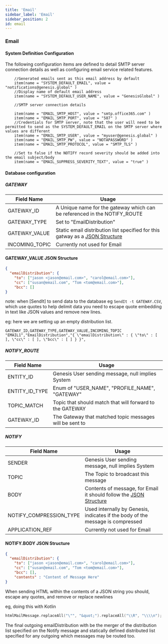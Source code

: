 ```yaml
---
title: 'Email'
sidebar_label: 'Email'
sidebar_position: 2
id: email
---
```

###  Email

#### System Definition Configuration

The following configuration items are defined to detail SMTP server connection details as well as configuring email service related features.

        //Generated emails sent as this email address by default
        item(name = "SYSTEM_DEFAULT_EMAIL", value = "notifications@genesis.global" )
        //Display name of default email address
        item(name = "SYSTEM_DEFAULT_USER_NAME", value = "GenesisGlobal" )
        
        //SMTP server connection details
        
        item(name = "EMAIL_SMTP_HOST", value = "smtp.office365.com" )
        item(name = "EMAIL_SMTP_PORT", value = "587" )
        //Credentials for SMTP server, note that the user will need to be permitted to send as the SYSTEM_DEFAULT_EMAIL on the SMTP server where values are different
        item(name = "EMAIL_SMTP_USER", value = "myuser@genesis.global" )
        item(name = "EMAIL_SMTP_PW", value = "NOTAPASSWORD" )
        item(name = "EMAIL_SMTP_PROTOCOL", value = "SMTP_TLS" )

        //Set to false if the NOTIFY record severity should be added into the email subject/body
        item(name = "EMAIL_SUPPRESS_SEVERITY_TEXT", value = "true" )

#### Database configuration

##### GATEWAY

| Field Name | Usage |
| --- | --- |
| GATEWAY_ID | A Unique name for the gateway which can be referenced in the NOTIFY_ROUTE   |
| GATEWAY_TYPE | Set to "EmailDistribution" |
| GATEWAY_VALUE | Static email distribution list specified for this gatway as a [JSON Structure](#GATEWAY_VALUE-JSON-Structure)  |
| INCOMING_TOPIC | Currently not used for Email |

#### GATEWAY_VALUE JSON Structure
```json
{
  "emailDistribution": {
    "to": ["jason <jason@email.com>", "carol@email.com>"],
    "cc": ["susan@email.com", "Tom <tom@email.com>"],
    "bcc": []
} 
```

note: when [SendIt] to send data to the database eg  `SendIt -t GATEWAY.CSV`, which use quotes to help delimit data you need to 
escape quote embedding in text like JSON values and remove new lines.

eg: here we are setting up an empty distribution list.

```text
GATEWAY_ID,GATEWAY_TYPE,GATEWAY_VALUE,INCOMING_TOPIC
"EMAIL1","EmailDistribution","{ \"emailDistribution\" : { \"to\" : [ ], \"cc\" : [ ], \"bcc\" : [ ] } }",
```

##### NOTIFY_ROUTE
| Field Name | Usage |
| --- | --- |
| ENTITY_ID | Genesis User sending message, null implies System |
| ENTITY_ID_TYPE | Enum of "USER_NAME", "PROFILE_NAME", "GATEWAY" |
| TOPIC_MATCH | Topic that should match that will forward to the GATEWAY |
| GATEWAY_ID | The Gateway that matched topic messages will be sent to |


##### NOTIFY
| Field Name | Usage |
| --- | --- |
| SENDER | Genesis User sending message, null implies System |
| TOPIC | The Topic to broadcast this message |
| BODY | Contents of message, for Email it should follow the [JSON Structure](#NOTIFY.BODY-JSON-Structure) |
| NOTIFY_COMPRESSION_TYPE | Used internally by Genesis, indicates if the body of the message is compressed |
| APPLICATION_REF | Currently not used for Email |

#### NOTIFY.BODY JSON Structure
```json
{
  "emailDistribution": {
    "to": ["jason <jason@email.com>", "carol@email.com>"],
    "cc": ["susan@email.com", "Tom <tom@email.com>"],
    "bcc": [],
    "contents" : "Content of Message Here"
} 
```

When sending HTML within the contents of a JSON string you should, escape any quotes, and remove or replace newlines

eg, doing this with Kotlin
```kotlin
htmlMailMessage.replaceAll("\"", "&quot;").replaceAll("\\R", "\\\\n");
```

The final outgoing emailDistribution with be the merger of the distribution list specified on the Notify message and 
statically defined distributed list specified for any outgoing which messages may be routed too.

